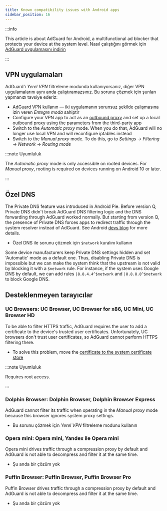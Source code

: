 ```yaml
---
title: Known compatibility issues with Android apps
sidebar_position: 16
---
```


:::info

This article is about AdGuard for Android, a multifunctional ad blocker that protects your device at the system level. Nasıl çalıştığını görmek için [AdGuard uygulamasını indirin](https://agrd.io/download-kb-adblock)

:::

## VPN uygulamaları

AdGuard'ı *Yerel VPN* filtreleme modunda kullanıyorsanız, diğer VPN uygulamalarını aynı anda çalıştıramazsınız. Bu sorunu çözmek için şunları yapmanızı tavsiye ederiz:

- [AdGuard VPN](https://adguard-vpn.com/welcome.html) kullanın — iki uygulamanın sorunsuz şekilde çalışmasına izin veren *Entegre moda* sahiptir
- Configure your VPN app to act as an [outbound proxy](../solving-problems/outbound-proxy.md) and set up a local outbound proxy using the parameters from the third-party app
- Switch to the *Automatic proxy* mode. When you do that, AdGuard will no longer use local VPN and will reconfigure iptables instead
- Switch to the *Manual proxy* mode. To do this, go to *Settings* → *Filtering* → *Network* → *Routing mode*

:::note Uyumluluk

The *Automatic proxy* mode is only accessible on rooted devices. For *Manual proxy*, rooting is required on devices running on Android 10 or later.

:::

## Özel DNS

The Private DNS feature was introduced in Android Pie. Before version Q, Private DNS didn't break AdGuard DNS filtering logic and the DNS forwarding through AdGuard worked normally. But starting from version Q, the presence of Private DNS forces apps to redirect traffic through the system resolver instead of AdGuard. See Android [devs blog](https://android-developers.googleblog.com/2018/04/dns-over-tls-support-in-android-p.html) for more details.

- Özel DNS ile sorunu çözmek için `$network` kuralını kullanın

Some device manufacturers keep Private DNS settings hidden and set 'Automatic' mode as a default one. Thus, disabling Private DNS is impossible but we can make the system think that the upstream is not valid by blocking it with a `$network` rule. For instance, if the system uses Google DNS by default, we can add rules `|8.8.4.4^$network` and `|8.8.8.8^$network` to block Google DNS.

## Desteklenmeyen tarayıcılar

### UC Browsers: UC Browser, UC Browser for x86, UC Mini, UC Browser HD

To be able to filter HTTPS traffic, AdGuard requires the user to add a certificate to the device's trusted user certificates. Unfortunately, UC browsers don't trust user certificates, so AdGuard cannot perform HTTPS filtering there.

- To solve this problem, move the [certificate to the system certificate store](../solving-problems/https-certificate-for-rooted.md/)

:::note Uyumluluk

Requires root access.

:::

### Dolphin Browser: Dolphin Browser, Dolphin Browser Express

AdGuard cannot filter its traffic when operating in the *Manual proxy* mode because this browser ignores system proxy settings.

- Bu sorunu çözmek için *Yerel VPN* filtreleme modunu kullanın

### Opera mini: Opera mini, Yandex ile Opera mini

Opera mini drives traffic through a compression proxy by default and AdGuard is not able to decompress and filter it at the same time.

- Şu anda bir çözüm yok

### Puffin Browser: Puffin Browser, Puffin Browser Pro

Puffin Browser drives traffic through a compression proxy by default and AdGuard is not able to decompress and filter it at the same time.

- Şu anda bir çözüm yok
